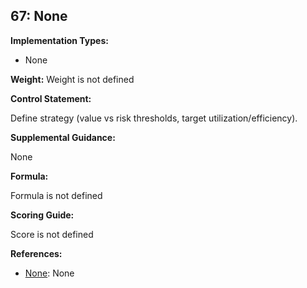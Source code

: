 ## 67: None

**Implementation Types:**
 
- None

**Weight:** Weight is not defined

**Control Statement:**

Define strategy (value vs risk thresholds, target utilization/efficiency).

**Supplemental Guidance:**

None

**Formula:**

Formula is not defined

**Scoring Guide:**

Score is not defined

**References:**

- [None](None): None